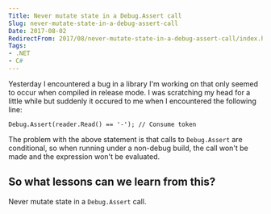 ```yaml
---
Title: Never mutate state in a Debug.Assert call
Slug: never-mutate-state-in-a-debug-assert-call
Date: 2017-08-02
RedirectFrom: 2017/08/never-mutate-state-in-a-debug-assert-call/index.html
Tags:
- .NET
- C#
---
```


Yesterday I encountered a bug in a library I'm working on that only seemed
to occur when compiled in release mode. I was scratching my head for a little
while but suddenly it occured to me when I encountered the following line:

    Debug.Assert(reader.Read() == '-'); // Consume token

The problem with the above statement is that calls to `Debug.Assert` are conditional,
so when running under a non-debug build, the call won't be made and the expression
won't be evaluated.

## So what lessons can we learn from this?

Never mutate state in a `Debug.Assert` call.